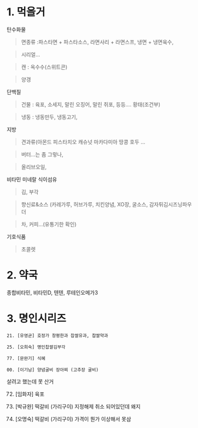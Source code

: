 # 1. 먹을거
탄수화물

>면종류 :파스타면 + 파스타소스, 라면사리 + 라면스프, 냉면 + 냉면육수,

>시리얼...

>캔 : 옥수수(스위트콘)

>양갱

단백질

>건물 : 육포, 소세지, 말린 오징어, 말린 쥐포, 등등.... 황태(조건부)

>냉동 : 냉동만두, 냉동고기,

지방

>견과류(아몬드 피스타치오 캐슈넛 마카다미아 땅콩 호두 ...

>버터...는 좀 그렇나,

>올리브오일, 

비타민 미네랄 식이섬유

>김, 부각

>향신료&소스 (카레가루, 허브가루, 치킨양념, XO장, 굴소스, 감자튀김시즈닝파우더

>차, 커피...(유통기한 확인)

기호식품

>초콜렛
>
# 2. 약국
종합비타민, 비타민D, 텐텐, 루테인오메가3


# 3. 명인시리즈
```
21. [유영균] 호정가 창평한과 찹쌀유과, 찹쌀약과
  
25. [오희숙] 명인찹쌀김부각

77. [문완기] 식혜

00. [이기남] 양념굴비 장아찌 (고추장 굴비)
```
살려고 했는데 못 산거

72. [임화자] 육포

82. [박규완] 떡갈비 (가리구이) 지정해제 취소 되어있던데 왜지

92. [오명숙] 떡갈비 (가리구이) 가격이 뭔가 이상해서 못삼
